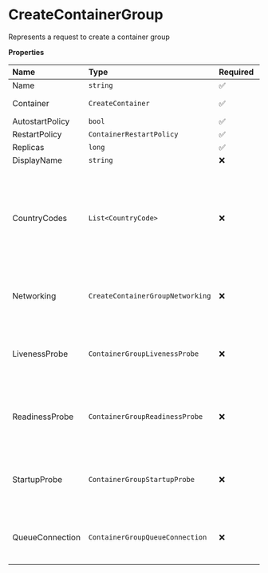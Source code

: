 # CreateContainerGroup

Represents a request to create a container group

**Properties**

| Name            | Type                             | Required | Description                                                                                     |
| :-------------- | :------------------------------- | :------- | :---------------------------------------------------------------------------------------------- |
| Name            | `string`                         | ✅       |                                                                                                 |
| Container       | `CreateContainer`                | ✅       | Represents a container                                                                          |
| AutostartPolicy | `bool`                           | ✅       |                                                                                                 |
| RestartPolicy   | `ContainerRestartPolicy`         | ✅       |                                                                                                 |
| Replicas        | `long`                           | ✅       |                                                                                                 |
| DisplayName     | `string`                         | ❌       |                                                                                                 |
| CountryCodes    | `List<CountryCode>`              | ❌       | List of countries nodes must be located in. Remove this field to permit nodes from any country. |
| Networking      | `CreateContainerGroupNetworking` | ❌       | Represents container group networking parameters                                                |
| LivenessProbe   | `ContainerGroupLivenessProbe`    | ❌       | Represents the container group liveness probe                                                   |
| ReadinessProbe  | `ContainerGroupReadinessProbe`   | ❌       | Represents the container group readiness probe                                                  |
| StartupProbe    | `ContainerGroupStartupProbe`     | ❌       | Represents the container group startup probe                                                    |
| QueueConnection | `ContainerGroupQueueConnection`  | ❌       | Represents container group queue connection                                                     |
